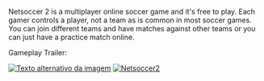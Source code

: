 Netsoccer 2 is a multiplayer online soccer game and it's free to play. Each gamer controls a player, not a team as is common in most soccer games. You can join different teams and have matches against other teams or you can just have a practice match online.

Gameplay Trailer:

[![Texto alternativo da imagem](https://www.gstatic.com/youtube/img/branding/youtubelogo/svg/youtubelogo.svg)]([URL_do_vídeo](https://www.youtube.com/watch?v=pYng-cRx7hY) "Título do vídeo")
[![Netsoccer2](https://i.postimg.cc/kGc7PRC8/ss-713d47cb20afdd1e45fc198258a0eb6fdf21b1b8-1920x1080.jpg)](https://www.youtube.com/watch?v=pYng-cRx7hY "Watch in YouTube")
